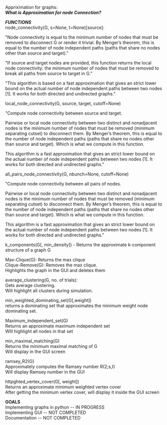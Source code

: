 Appriximation for graphs:  
***What is Approximation for node Connection?***  

***FUNCTIONS***  
node_connectivity(G, s=None, t=None)[source]:  

"Node connectivity is equal to the minimum number of nodes that must be removed to disconnect G or render it trivial. By Menger’s theorem, this is equal to the number of node independent paths (paths that share no nodes other than source and target)."  

"If source and target nodes are provided, this function returns the local node connectivity: the minimum number of nodes that must be removed to break all paths from source to target in G."  

"This algorithm is based on a fast approximation that gives an strict lower bound on the actual number of node independent paths between two nodes [1]. It works for both directed and undirected graphs."  

local_node_connectivity(G, source, target, cutoff=None)  

"Compute node connectivity between source and target.  

Pairwise or local node connectivity between two distinct and nonadjacent nodes is the minimum number of nodes that must be removed (minimum separating cutset) to disconnect them. By Menger’s theorem, this is equal to the number of node independent paths (paths that share no nodes other than source and target). Which is what we compute in this function.  

This algorithm is a fast approximation that gives an strict lower bound on the actual number of node independent paths between two nodes [1]. It works for both directed and undirected graphs."  

all_pairs_node_connectivity(G, nbunch=None, cutoff=None)  

"Compute node connectivity between all pairs of nodes.

Pairwise or local node connectivity between two distinct and nonadjacent nodes is the minimum number of nodes that must be removed (minimum separating cutset) to disconnect them. By Menger’s theorem, this is equal to the number of node independent paths (paths that share no nodes other than source and target). Which is what we compute in this function.

This algorithm is a fast approximation that gives an strict lower bound on the actual number of node independent paths between two nodes [1]. It works for both directed and undirected graphs."  

k_components(G[, min_density]) - Returns the approximate k-component structure of a graph G  

Max-Clique(G): Returns the max clique  
Clique-Remove(G): Removes the max clique.   
Highlights the graph in the GUI and deletes them  

average_clustering(G, no. of trials):  
Gets average clustering.  
Will highlight all clusters during simulation.  

min_weighted_dominating_set(G[,weight])   
returns a dominating set that approximates the minimum weight node dominating set.  

Maximum_independent_set(G)  
Returns an approximate maximum independent set  
WIll highlight all nodes in that set  

min_maximal_matching(G)  
Returns the minimum maximal matching of G  
Will display in the GUI screen  

ramsey_R2(G)  
Approximately computes the Ramsey number R(2;s,t)  
Will display Ramsey number in the GUI  

httpghted_vertex_cover(G[, weight])  
Returns an approximate minimum weighted vertex cover  
After getting the minimum vertex cover, will display it inside the GUI screen  

**GOALS**  
Implementing graphs in python -- IN PROGRESS  
Implementing GUI -- NOT COMPLETED   
Documentation -- NOT COMPLETED  


